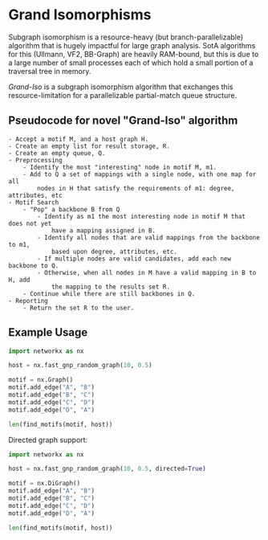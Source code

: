 # Grand Isomorphisms

Subgraph isomorphism is a resource-heavy (but branch-parallelizable) algorithm that is hugely impactful for large graph analysis. SotA algorithms for this (Ullmann, VF2, BB-Graph) are heavily RAM-bound, but this is due to a large number of small processes each of which hold a small portion of a traversal tree in memory.

_Grand-Iso_ is a subgraph isomorphism algorithm that exchanges this resource-limitation for a parallelizable partial-match queue structure.

## Pseudocode for novel "Grand-Iso" algorithm

```
- Accept a motif M, and a host graph H.
- Create an empty list for result storage, R.
- Create an empty queue, Q.
- Preprocessing
    - Identify the most "interesting" node in motif M, m1.
    - Add to Q a set of mappings with a single node, with one map for all
        nodes in H that satisfy the requirements of m1: degree, attributes, etc
- Motif Search
    - "Pop" a backbone B from Q
        - Identify as m1 the most interesting node in motif M that does not yet
            have a mapping assigned in B.
        - Identify all nodes that are valid mappings from the backbone to m1,
            based upon degree, attributes, etc.
        - If multiple nodes are valid candidates, add each new backbone to Q.
        - Otherwise, when all nodes in M have a valid mapping in B to H, add
            the mapping to the results set R.
    - Continue while there are still backbones in Q.
- Reporting
    - Return the set R to the user.
```

## Example Usage

```python
import networkx as nx

host = nx.fast_gnp_random_graph(10, 0.5)

motif = nx.Graph()
motif.add_edge("A", "B")
motif.add_edge("B", "C")
motif.add_edge("C", "D")
motif.add_edge("D", "A")

len(find_motifs(motif, host))
```

Directed graph support:

```python
import networkx as nx

host = nx.fast_gnp_random_graph(10, 0.5, directed=True)

motif = nx.DiGraph()
motif.add_edge("A", "B")
motif.add_edge("B", "C")
motif.add_edge("C", "D")
motif.add_edge("D", "A")

len(find_motifs(motif, host))
```
